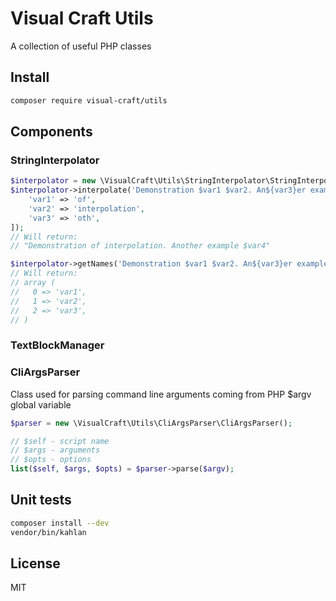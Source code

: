 # Visual Craft Utils
A collection of useful PHP classes

## Install
```sh
composer require visual-craft/utils
```

## Components

### StringInterpolator
```php
$interpolator = new \VisualCraft\Utils\StringInterpolator\StringInterpolator();
$interpolator->interpolate('Demonstration $var1 $var2. An${var3}er example \$var4', [
    'var1' => 'of',
    'var2' => 'interpolation',
    'var3' => 'oth',
]);
// Will return:
// "Demonstration of interpolation. Another example $var4"

$interpolator->getNames('Demonstration $var1 $var2. An${var3}er example \$var4');
// Will return:
// array (
//   0 => 'var1',
//   1 => 'var2',
//   2 => 'var3',
// )
```

### TextBlockManager

### CliArgsParser

Class used for parsing command line arguments coming from PHP $argv global variable

```php
$parser = new \VisualCraft\Utils\CliArgsParser\CliArgsParser();

// $self - script name
// $args - arguments
// $opts - options
list($self, $args, $opts) = $parser->parse($argv);
```

## Unit tests
```sh
composer install --dev
vendor/bin/kahlan
```

## License
MIT
